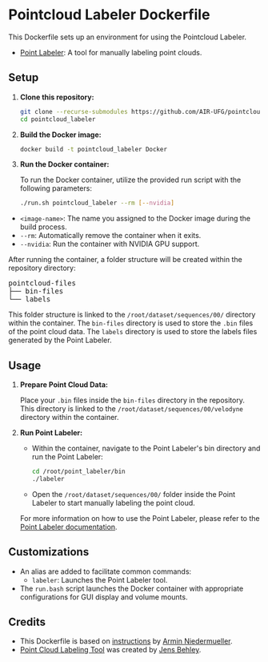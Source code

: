 # Pointcloud Labeler Dockerfile

This Dockerfile sets up an environment for using the Pointcloud Labeler.
- [Point Labeler](https://github.com/jbehley/point_labeler): A tool for manually labeling point clouds.

## Setup

1. **Clone this repository:**
   ```bash
   git clone --recurse-submodules https://github.com/AIR-UFG/pointcloud_labeler.git
   cd pointcloud_labeler
   ```

2. **Build the Docker image:**
   ```bash
   docker build -t pointcloud_labeler Docker
   ```

3. **Run the Docker container:**

   To run the Docker container, utilize the provided run script with the following parameters:

   ```bash
   ./run.sh pointcloud_labeler --rm [--nvidia]
   ```

- `<image-name>`: The name you assigned to the Docker image during the build process.
- `--rm`: Automatically remove the container when it exits.
- `--nvidia`: Run the container with NVIDIA GPU support.

After running the container, a folder structure will be created within the repository directory:

<pre>
pointcloud-files
├── bin-files
└── labels
</pre>

This folder structure is linked to the `/root/dataset/sequences/00/` directory within the container. The `bin-files` directory is used to store the `.bin` files of the point cloud data. The `labels` directory is used to store the labels files generated by the Point Labeler.

## Usage

1. **Prepare Point Cloud Data:**
   
   Place your `.bin` files inside the `bin-files` directory in the repository. This directory is linked to the `/root/dataset/sequences/00/velodyne` directory within the container.

2. **Run Point Labeler:**
   - Within the container, navigate to the Point Labeler's bin directory and run the Point Labeler:
     ```bash
     cd /root/point_labeler/bin
     ./labeler
     ```
   - Open the `/root/dataset/sequences/00/` folder inside the Point Labeler to start manually labeling the point cloud.

   For more information on how to use the Point Labeler, please refer to the [Point Labeler documentation](https://github.com/jbehley/point_labeler/wiki).

## Customizations

- An alias are added to facilitate common commands:
  - `labeler`: Launches the Point Labeler tool.
- The `run.bash` script launches the Docker container with appropriate configurations for GUI display and volume mounts.


## Credits

- This Dockerfile is based on [instructions](https://gist.github.com/nerovalerius/80133f409f9ed0573522432244298195) by [Armin Niedermueller](https://github.com/nerovalerius/).
- [Point Cloud Labeling Tool](https://github.com/jbehley/point_labeler) was created by [Jens Behley](https://github.com/jbehley).